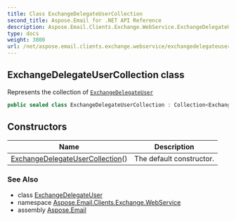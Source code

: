 ```yaml
---
title: Class ExchangeDelegateUserCollection
second_title: Aspose.Email for .NET API Reference
description: Aspose.Email.Clients.Exchange.WebService.ExchangeDelegateUserCollection class. Represents the collection of ExchangeDelegateUser
type: docs
weight: 3800
url: /net/aspose.email.clients.exchange.webservice/exchangedelegateusercollection/
---
```

## ExchangeDelegateUserCollection class

Represents the collection of [`ExchangeDelegateUser`](../exchangedelegateuser/)

```csharp
public sealed class ExchangeDelegateUserCollection : Collection<ExchangeDelegateUser>
```

## Constructors

| Name | Description |
| --- | --- |
| [ExchangeDelegateUserCollection](exchangedelegateusercollection/)() | The default constructor. |

### See Also

* class [ExchangeDelegateUser](../exchangedelegateuser/)
* namespace [Aspose.Email.Clients.Exchange.WebService](../../aspose.email.clients.exchange.webservice/)
* assembly [Aspose.Email](../../)


